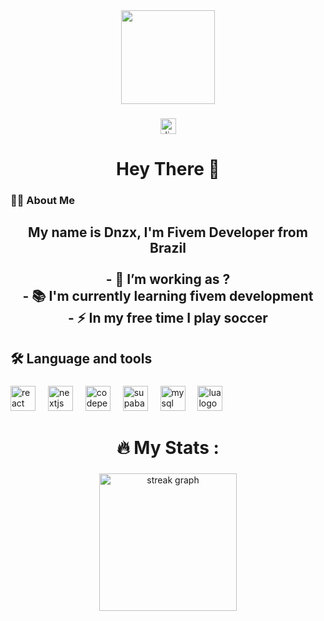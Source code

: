 <div align="center">
  <img height="150" src="https://cdn.discordapp.com/attachments/1244388642122895424/1285422788689264641/102752827.png?ex=66ea36c2&is=66e8e542&hm=b5a622bd024dc5a8bcda5d71a93b5db80bdd6a4091d7356b8f0154f53d08f33d&"  />
</div>

###

<div align="center">
  <img src="https://img.shields.io/static/v1?message=Discord&logo=discord&label=&color=7289DA&logoColor=white&labelColor=&style=for-the-badge" height="25" alt="discord logo"  />
</div>

###

<h1 align="center">Hey There 👋</h1>

###

<h3 align="left">👩‍💻  About Me</h3>

###

<h2 align="center">My name is Dnzx, I'm Fivem Developer from Brazil<br><br>- 🔭 I’m working as ?<br>- 📚 I'm currently learning fivem development<br>- ⚡ In my free time I play soccer</h2>

###

<h2 align="left">🛠 Language and tools</h2>

###

<div align="left">
  <img src="https://cdn.jsdelivr.net/gh/devicons/devicon/icons/react/react-original.svg" height="40" alt="react logo"  />
  <img width="12" />
  <img src="https://cdn.jsdelivr.net/gh/devicons/devicon/icons/nextjs/nextjs-original.svg" height="40" alt="nextjs logo"  />
  <img width="12" />
  <img src="https://skillicons.dev/icons?i=codepen" height="40" alt="codepen logo"  />
  <img width="12" />
  <img src="https://skillicons.dev/icons?i=supabase" height="40" alt="supabase logo"  />
  <img width="12" />
  <img src="https://cdn.simpleicons.org/mysql/4479A1" height="40" alt="mysql logo"  />
  <img width="12" />
  <img src="https://cdn.simpleicons.org/lua/2C2D72" height="40" alt="lua logo"  />
</div>

###

<h1 align="center">🔥   My Stats :</h1>

###

<div align="center">
  <img src="https://streak-stats.demolab.com?user=Dn099z1&locale=pt&mode=daily&theme=dracula&hide_border=false&border_radius=5&order=3" height="220" alt="streak graph"  />
</div>

###
